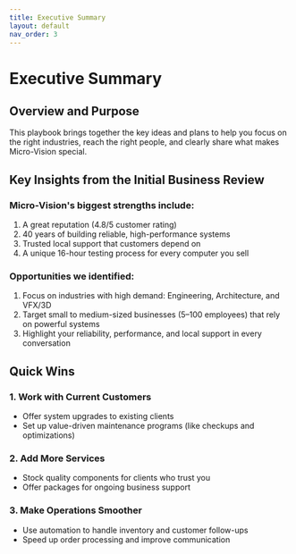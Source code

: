 ```yaml
---
title: Executive Summary
layout: default
nav_order: 3
---
```


# Executive Summary

## Overview and Purpose

This playbook brings together the key ideas and plans to help you focus on the right industries, reach the right people, and clearly share what makes Micro-Vision special.

## Key Insights from the Initial Business Review

### Micro-Vision's biggest strengths include:

1. A great reputation (4.8/5 customer rating)
2. 40 years of building reliable, high-performance systems
3. Trusted local support that customers depend on
4. A unique 16-hour testing process for every computer you sell

### Opportunities we identified:

1. Focus on industries with high demand: Engineering, Architecture, and VFX/3D
2. Target small to medium-sized businesses (5–100 employees) that rely on powerful systems
3. Highlight your reliability, performance, and local support in every conversation

## Quick Wins

### 1. Work with Current Customers
- Offer system upgrades to existing clients
- Set up value-driven maintenance programs (like checkups and optimizations)

### 2. Add More Services
- Stock quality components for clients who trust you
- Offer packages for ongoing business support

### 3. Make Operations Smoother
- Use automation to handle inventory and customer follow-ups
- Speed up order processing and improve communication